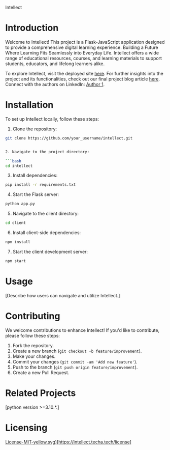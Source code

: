 
Intellect

# Introduction

Welcome to Intellect! This project is a Flask-JavaScript application designed to provide a comprehensive digital learning experience. 
Building a Future Where Learning Fits Seamlessly into Everyday Life.
Intellect offers a wide range of educational resources, courses, and learning materials to support students, educators, and lifelong learners alike.

To explore Intellect, visit the deployed site [here](`https://intellect.techa.tech`). For further insights into the project and its functionalities, check out our final project blog article [here](https://intellect.techa.tech/us). Connect with the authors on LinkedIn: [Author 1](https://www.linkedin.com/in/chrisjsm).

# Installation

To set up Intellect locally, follow these steps:

1. Clone the repository:

```bash
git clone https://github.com/your_username/intellect.git


2. Navigate to the project directory:

```bash
cd intellect
```

3. Install dependencies:

```bash
pip install -r requirements.txt
```

4. Start the Flask server:

```bash
python app.py
```

5. Navigate to the client directory:

```bash
cd client
```

6. Install client-side dependencies:

```bash
npm install
```

7. Start the client development server:

```bash
npm start
```

# Usage

[Describe how users can navigate and utilize Intellect.]

# Contributing

We welcome contributions to enhance Intellect! If you'd like to contribute, please follow these steps:

1. Fork the repository.
2. Create a new branch (`git checkout -b feature/improvement`).
3. Make your changes.
4. Commit your changes (`git commit -am 'Add new feature'`).
5. Push to the branch (`git push origin feature/improvement`).
6. Create a new Pull Request.

# Related Projects

[python version >=3.10.*.]

# Licensing

[License-MIT-yellow.svg)](https://opensource.org/licenses/MIT)[https://intellect.techa.tech/license]
